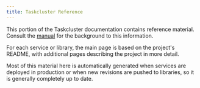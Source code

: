 ```yaml
---
title: Taskcluster Reference
---
```


This portion of the Taskcluster documentation contains reference material.
Consult the [manual](/manual) for the background to this information.

For each service or library, the main page is based on the project's README,
with additional pages describing the project in more detail.

Most of this material here is automatically generated when services are
deployed in production or when new revisions are pushed to libraries, so it is
generally completely up to date.
